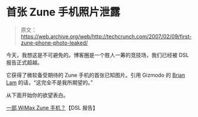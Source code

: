 # 首张 Zune 手机照片泄露

> 原文：<https://web.archive.org/web/http://techcrunch.com/2007/02/09/first-zune-phone-photo-leaked/>

今天，我想这是不可避免的。博客圈是一个胜人一筹的竞技场，我们已经被 DSL 报告正式超越。

它获得了微软备受期待的 Zune 手机的首张已知图片。引用 Gizmodo 的 [Brian Lam](https://web.archive.org/web/20140508125743/http://gizmodo.com/gadgets/cellphones/gizmodo-knows-iphone-will-be-announced-on-monday-221991.php) 的话，“这完全不是我所期望的。”

从下面开始你的欲望表白。

[一部 WiMax Zune 手机？](https://web.archive.org/web/20140508125743/http://www.dslreports.com/shownews/81555)【DSL 报告】
